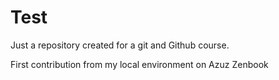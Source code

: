 # Test
Just a repository created for a git and Github course.

First contribution from my local environment on Azuz Zenbook